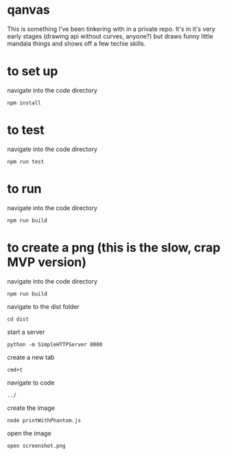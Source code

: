 qanvas
=========

This is something I've been tinkering with in a private repo. It's in it's very early stages (drawing api without curves, anyone?) but draws funny little mandala things and shows off a few techie skills.

to set up 
=========
navigate into the code directory
```
npm install
```

to test
=========
navigate into the code directory
```
npm run test
```

to run 
=========
navigate into the code directory
```
npm run build
```

to create a png (this is the slow, crap MVP version)
=========
navigate into the code directory
```
npm run build
```

navigate to the dist folder
```
cd dist
```

start a server

```
python -m SimpleHTTPServer 8000
```

create a new tab

```
cmd+t
```

navigate to code
```
../
```

create the image
```
node printWithPhantom.js
```

open the image
```
open screenshot.png
```
